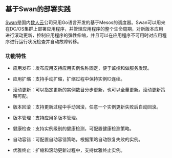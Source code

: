 ## 基于Swan的部署实践

[Swan](https://github.com/Dataman-Cloud/swan)是国内[数人云](http://www.shurenyun.com/)公司采用Go语言开发的基于Mesos的调度器。Swan可以用来在DC/OS集群上部署应用程序，并管理应用程序的整个生命周期，对新版本应用进行滚动更新，控制应用程序的弹性伸缩，并且可以在应用程序不可用时对应用程序进行运行状况检查并自动故障转移。

### 功能特性

- 应用发布：发布应用支持应用实例名称固定，便于监控和做服务发现。

- 应用扩缩：支持手动扩缩，扩缩过程中保持实例ID连续。

- 滚动更新：可以指定更新的实例数目分步更新，也可以全量更新。滚动更新策略可配。

- 版本回滚：支持更新过程中手动回滚，任意一个实例更新失败后自动回滚。

- 版本管理：支持应用多版本管理。

- 健康检查：支持实例级别的健康检测，可配置健康检测策略。

- 自动容错：可配置自动容错策略，根据策略自动恢复失败的实例。

- 优雅终止：扩缩和滚动更新过程中，支持优雅终止实例。

